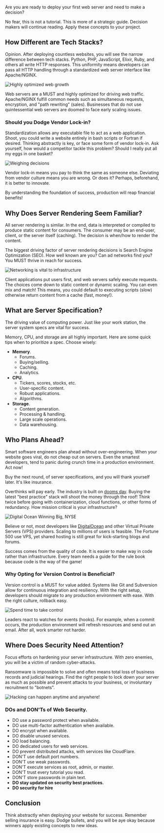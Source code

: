 <!--
@title How to Go Public With Your Website
@tags HTML
@slug first-public-website-how-to
@description Read to discover expectations of public facing websites. Learn the haphazardness of the web including vendor lock-in and security management.
-->

Are you are ready to deploy your first web server and need to make a decision? 

No fear, this is not a tutorial. This is more of a strategic guide. Decision makers will continue reading. Apply these concepts to your project.

## How Different are Tech Stacks?
Opinion. After deploying countless websites, you will see the narrow difference between tech stacks. Python, PHP, JavaScript, Elixir, Ruby, and others all write HTTP responses. This uniformity means developers can pass all HTTP handling through a standardized web server interface like Apache/NGINX.

![Highly optimized web growth](https://dev-to-uploads.s3.amazonaws.com/uploads/articles/3j7uy35c0u7x35qxy3x7.png) 

Web servers are a MUST and highly optimized for driving web traffic. Apache/NGINX fulfill common needs such as simultaneous requests, encryption, and "path rewriting" (sales). Businesses that do not use quintessential web servers are doomed to face early scaling issues.

### Should you Dodge Vendor Lock-in?
Standardization allows any executable file to act as a web application. Shoot, you could write a website entirely in bash scripts or Fortran if desired. Thinking abstractly is key, or face some form of vendor lock-in. Ask yourself, how would a competitor tackle this problem? Should I really put all my eggs in one basket?

![Weighing decisions](https://dev-to-uploads.s3.amazonaws.com/uploads/articles/ld5qgk7cay5gy5tal2lw.png)
 
Vendor lock-in means you pay to think the same as someone else. Deviating from vendor culture means you are wrong. Or does it? Perhaps, beforehand, it is better to innovate.

By understanding the foundation of success, production will reap financial benefits!

## Why Does Server Rendering Seem Familiar?
All server rendering is similar. In the end, data is interpreted or compiled to produce static content for consumers. The consumer may be an end-user, client, or the server itself (caching). The decision is when/how to render the content.

The biggest driving factor of server rendering decisions is Search Engine Optimization (SEO). How well known are you? Can ad networks find you? You MUST thrive in reach for success.

![Networking is vital to infrastructure](https://dev-to-uploads.s3.amazonaws.com/uploads/articles/zx6j6bsbosw1cui7r8n0.png)
 
Client applications put users first, and web servers safely execute requests. The choices come down to static content or dynamic scaling. You can even mix and match! This means, you could default to executing scripts (slow) otherwise return content from a cache (fast, money!).

## What are Server Specification?
The driving value of computing power. Just like your work station, the server system specs are vital for success. 
 
Memory, CPU, and storage are all highly important. Here are some quick tips when to prioritize a spec. Choose wisely:
* **Memory**.
  * Forums.
  * Buying/selling.
  * Caching.
  * Analytics.
* **CPU**.
  * Tickers, scores, stocks, etc.
  * User-specific content.
  * Robust applications.
  * Algorithms.
* **Storage**.
  * Content generation.
  * Processing & handling.
  * Large scale operations.
  * Data warehousing.

## Who Plans Ahead?
Smart software engineers plan ahead without over-engineering. When your website goes viral, do not cheap out on servers. Even the smartest developers, tend to panic during crunch time in a production environment. Act now!

Buy the next round, of server specifications, and you will thank yourself later. It's like insurance.

Overthinks will pay early. The industry is built on [dooms day](https://amzn.to/3lyMF2s). Buying the latest "best practice" stack will shoot the money through the roof! Think twice before going with containerization, cloud functions, or other forms of redundancy. How mission critical is your infrastructure?

![Digital Ocean Winning Big, NYSE](https://dev-to-uploads.s3.amazonaws.com/uploads/articles/e7odccmfwxxs8s1ycrpe.png)
 
Believe or not, most developers like [DigitalOcean](https://m.do.co/c/4b91879645c4) and other Virtual Private Servers (VPS) providers. Scaling to millions of users is feasible. The Fortune 500 use VPS, yet shared hosting is still great for kick-starting blogs and forums.

Success comes from the quality of code. It is easier to make way in code rather than infrastructure. Every team needs a guide for the rule book because code is the way of the game!

### Why Opting for Version Control is Beneficial?
Version control is a MUST for value added. Systems like Git and Subversion allow for continuous integration and resiliency. With the right setup, developers should migrate to any production environment with ease. With the right culture, rollback easy.

![Spend time to take control](https://dev-to-uploads.s3.amazonaws.com/uploads/articles/mshe18ghydwahybhipco.png)

Leaders react to watches for events (hooks). For example, when a commit occurs, the production environment will refresh resources and send out an email. After all, work smarter not harder.

## Where Does Security Need Attention?
Focus efforts on hardening your server infrastructure. With zero enemies, you will be a victim of random cyber-attacks. 

Ransomware is impossible to solve and often means total loss of business records and judicial hearings. Find the right people to lock down your server as much as possible and prevent attacks to your business, or involuntary recruitment to "botnets".

![Hacking can happen anytime and anywhere!](https://dev-to-uploads.s3.amazonaws.com/uploads/articles/qdodailnhgn5bmha1f43.png)

### DOs and DON'Ts of Web Security.
* DO use a password protect when available.
* DO use multi-factor authentication when available.
* DO encrypt when available.
* DO disable unused services.
* DO load balancing.
* DO dedicated users for web services.
* DO prevent distributed attacks, with services like CloudFlare.
* DON'T use default port numbers.
* DON'T use weak passwords.
* DON'T execute services as root, admin, or master.
* DON'T trust every tutorial you read.
* DON'T store passwords in plain text.
* **DO stay updated on security best practices.**
* **DO security for hire**

## Conclusion
Think abstractly when deploying your website for success.
Remember selling insurance is easy. Dodge bullets, and you
will be aye okay because winners apply existing concepts to new ideas.